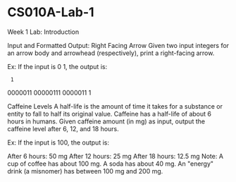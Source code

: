 # CS010A-Lab-1

Week 1 Lab: Introduction

Input and Formatted Output: Right Facing Arrow
Given two input integers for an arrow body and arrowhead (respectively), print a right-facing arrow.

Ex: If the input is 0 1, the output is:

     1
0000011
00000111
0000011
     1
   
Caffeine Levels
A half-life is the amount of time it takes for a substance or entity to fall to half its original value. Caffeine has a half-life of about 6 hours in humans. Given caffeine amount (in mg) as input, output the caffeine level after 6, 12, and 18 hours.

Ex: If the input is 100, the output is:

After 6 hours: 50 mg
After 12 hours: 25 mg
After 18 hours: 12.5 mg
Note: A cup of coffee has about 100 mg. A soda has about 40 mg. An "energy" drink (a misnomer) has between 100 mg and 200 mg.
